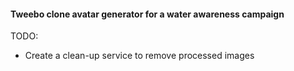#### Tweebo clone avatar generator for a water awareness campaign

TODO:

- Create a clean-up service to remove processed images
